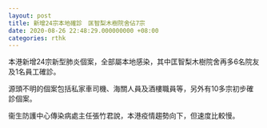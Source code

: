 ```yaml
---
layout: post
title: 新增24宗本地確診　匡智梨木樹院舍佔7宗
date: 2020-08-26 22:48:29.000000000 +08:00
categories: rthk
---
```


本港新增24宗新型肺炎個案，全部屬本地感染，其中匡智梨木樹院舍再多6名院友及1名員工確診。

源頭不明的個案包括私家車司機、海關人員及酒樓職員等，另外有10多宗初步確診個案。

衞生防護中心傳染病處主任張竹君說，本港疫情趨勢向下，但速度比較慢。

